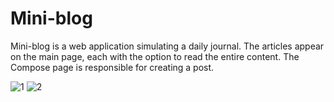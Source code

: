 # Mini-blog

Mini-blog is a web application simulating a daily journal. The articles appear on the main page, each with the option to read the entire content. 
The Compose page is responsible for creating a post.

![1](https://github.com/Gabriel-Vasiliu/Mini-blog/assets/79076883/f40f4777-369a-4559-9572-cb3a42064a6f)
![2](https://github.com/Gabriel-Vasiliu/Mini-blog/assets/79076883/82e549cd-2905-4160-8d1a-8d9f92f8d992)

